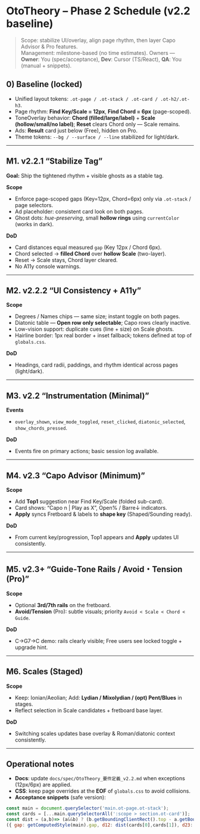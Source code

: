 # OtoTheory – Phase 2 Schedule (v2.2 baseline)

> Scope: stabilize UI/overlay, align page rhythm, then layer Capo Advisor & Pro features.  
> Management: milestone-based (no time estimates). Owners — **Owner**: You (spec/acceptance), **Dev**: Cursor (TS/React), **QA**: You (manual + snippets).

## 0) Baseline (locked)
- Unified layout tokens: `.ot-page / .ot-stack / .ot-card / .ot-h2/.ot-h3`.
- Page rhythm: **Find Key/Scale = 12px**, **Find Chord = 6px** (page-scoped).
- ToneOverlay behavior: **Chord (filled/large/label)** + **Scale (hollow/small/no label)**; **Reset** clears Chord only — Scale remains.
- Ads: **Result** card just below (Free), hidden on Pro.
- Theme tokens: `--bg / --surface / --line` stabilized for light/dark.

---

## M1. v2.2.1 “Stabilize Tag”
**Goal:** Ship the tightened rhythm + visible ghosts as a stable tag.

**Scope**
- Enforce page-scoped gaps (Key=12px, Chord=6px) only via `.ot-stack` / page selectors.
- Ad placeholder: consistent card look on both pages.
- Ghost dots: *hue-preserving*, small **hollow rings** using `currentColor` (works in dark).

**DoD**
- Card distances equal measured `gap` (Key 12px / Chord 6px).
- Chord selected → **filled Chord** over **hollow Scale** (two-layer).  
- Reset → Scale stays, Chord layer cleared.
- No A11y console warnings.

---

## M2. v2.2.2 “UI Consistency + A11y”
**Scope**
- Degrees / Names chips — same size; instant toggle on both pages.
- Diatonic table — **Open row only selectable**; Capo rows clearly inactive.
- Low-vision support: duplicate cues (line + size) on Scale ghosts.
- Hairline border: 1px real border + inset fallback; tokens defined at top of `globals.css`.

**DoD**
- Headings, card radii, paddings, and rhythm identical across pages (light/dark).

---

## M3. v2.2 “Instrumentation (Minimal)”
**Events**
- `overlay_shown`, `view_mode_toggled`, `reset_clicked`, `diatonic_selected`, `show_chords_pressed`.

**DoD**
- Events fire on primary actions; basic session log available.

---

## M4. v2.3 “Capo Advisor (Minimum)”
**Scope**
- Add **Top1** suggestion near Find Key/Scale (folded sub-card).
- Card shows: “Capo n | Play as X”, Open% / Barre↓ indicators.
- **Apply** syncs Fretboard & labels to **shape key** (Shaped/Sounding ready).

**DoD**
- From current key/progression, Top1 appears and **Apply** updates UI consistently.

---

## M5. v2.3+ “Guide‑Tone Rails / Avoid・Tension (Pro)”
**Scope**
- Optional **3rd/7th rails** on the fretboard.
- **Avoid/Tension** (Pro): subtle visuals; priority `Avoid < Scale < Chord < Guide`.

**DoD**
- C→G7→C demo: rails clearly visible; Free users see locked toggle + upgrade hint.

---

## M6. Scales (Staged)
**Scope**
- Keep: Ionian/Aeolian; Add: **Lydian / Mixolydian / (opt) Pent/Blues** in stages.
- Reflect selection in Scale candidates + fretboard base layer.

**DoD**
- Switching scales updates base overlay & Roman/diatonic context consistently.

---

## Operational notes
- **Docs**: update `docs/spec/OtoTheory_要件定義_v2.2.md` when exceptions (12px/6px) are applied.
- **CSS**: keep page overrides at the **EOF** of `globals.css` to avoid collisions.
- **Acceptance snippets** (safe version):
```js
const main = document.querySelector('main.ot-page.ot-stack'); 
const cards = [...main.querySelectorAll(':scope > section.ot-card')];
const dist = (a,b)=> (a&&b) ? (b.getBoundingClientRect().top - a.getBoundingClientRect().bottom)+'px':'n/a';
({ gap: getComputedStyle(main).gap, d12: dist(cards[0],cards[1]), d23: dist(cards[1],cards[2]) });
```
